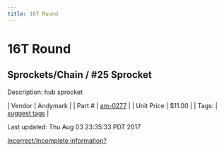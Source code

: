 ```yaml
---
title: 16T Round
---
```


# 16T Round
## Sprockets/Chain / #25 Sprocket
Description: 	hub sprocket 

| Vendor | Andymark | 
| Part # | [am-0277](http://www.andymark.com/Sprocket-p/am-0277.htm) | 
| Unit Price | $11.00 | 
| Tags: | [suggest tags](https://docs.google.com/forms/d/e/1FAIpQLSeWyY8v3RgOty-MyWmh9U0iivNYN_molChYyS-0U-o-kOAv_g/viewform) | 

Last updated: Thu Aug 03 23:35:33 PDT 2017

 [Incorrect/Incomplete information?](https://docs.google.com/forms/d/e/1FAIpQLSeWyY8v3RgOty-MyWmh9U0iivNYN_molChYyS-0U-o-kOAv_g/viewform)